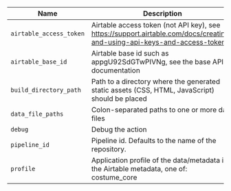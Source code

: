 |         Name          |                                                      Description                                                       |Optional/Required|  Default   |
|-----------------------|------------------------------------------------------------------------------------------------------------------------|-----------------|------------|
|`airtable_access_token`|Airtable access token (not API key), see https://support.airtable.com/docs/creating-and-using-api-keys-and-access-tokens|Required         |            |
|`airtable_base_id`     |Airtable base id such as appgU92SdGTwPIVNg, see the base API documentation                                              |Required         |            |
|`build_directory_path` |Path to a directory where the generated static assets (CSS, HTML, JavaScript) should be placed                          |Optional         |_site       |
|`data_file_paths`      |Colon-separated paths to one or more data files                                                                         |Optional         |            |
|`debug`                |Debug the action                                                                                                        |Optional         |            |
|`pipeline_id`          |Pipeline id. Defaults to the name of the repository.                                                                    |Optional         |            |
|`profile`              |Application profile of the data/metadata in the Airtable metadata, one of: costume_core                                 |Optional         |costume_core|
